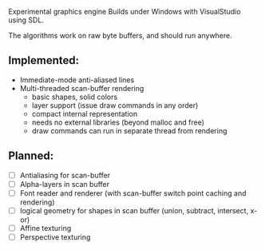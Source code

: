 Experimental graphics engine
Builds under Windows with VisualStudio using SDL.

The algorithms work on raw byte buffers, and should run anywhere.

Implemented:
------------
* Immediate-mode anti-aliased lines
* Multi-threaded scan-buffer rendering
    - basic shapes, solid colors
    - layer support (issue draw commands in any order)
    - compact internal representation
    - needs no external libraries (beyond malloc and free)
    - draw commands can run in separate thread from rendering

Planned:
--------
* [ ] Antialiasing for scan-buffer
* [ ] Alpha-layers in scan buffer
* [ ] Font reader and renderer (with scan-buffer switch point caching and rendering)
* [ ] logical geometry for shapes in scan buffer (union, subtract, intersect, x-or)
* [ ] Affine texturing
* [ ] Perspective texturing